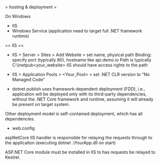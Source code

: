 = hosting & deployment =

On Windows
* IIS
* Windows Service (application need to target full .NET framework runtime)

== IIS ==
- IIS > Server > Sites > Add Website > set name, physical path
Binding: specify port (typically 80), hostname like api.demo.io
Path is typically C:\inetpub\<your_website>
IIS should have access rights to the path
- IIS > Application Pools > <Your_Pool> > set .NET CLR version to "No Managed Code"

- dotnet publish
uses framework-dependent deployment (FDD), i.e., application will be deployed only with its third-party dependencies, without the .NET Core framework and runtime, assuming it will already be present on target system.

Other deployment model is self-contained deployment, which has all dependencies.

- web.config
<?xml version="1.0" encoding="utf-8"?>
<configuration>
  <system.webServer>
    <handlers>
      <add name="aspNetCore" path="*" verb="*" modules="AspNetCoreModule" resourceType="Unspecified"/>
    </handlers>
    <aspNetCore processPath="dotnet" arguments=".\YourApp.dll" stdoutLogEnabled="false" stdoutLogFile=".\logs\stdout"/>
  </system.webServer>
</configuration>

aspNetCore IIS handler is responsible for relaying the requests through to the applicaiton (executing dotnet .\YourApp.dll on start)

ASP.NET Core module must be installed in IIS to has requests be relayed to Kestrel.
